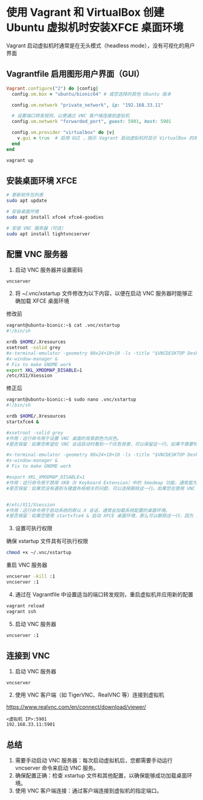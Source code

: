 # 使用 Vagrant 和 VirtualBox 创建 Ubuntu 虚拟机时安装XFCE 桌面环境

Vagrant 启动虚拟机时通常是在无头模式（headless mode），没有可视化的用户界面

## Vagrantfile 启用图形用户界面（GUI）

```ruby
Vagrant.configure("2") do |config|
  config.vm.box = "ubuntu/bionic64" # 或您选择的其他 Ubuntu 版本

  config.vm.network "private_network", ip: "192.168.33.11"

  # 设置端口转发规则，以便通过 VNC 客户端连接到虚拟机
  config.vm.network "forwarded_port", guest: 5901, host: 5901

  config.vm.provider "virtualbox" do |v|
    v.gui = true  # 启用 GUI ，指示 Vagrant 启动虚拟机时显示 VirtualBox 的用户界面
  end
end
```

```bash
vagrant up
```

## 安装桌面环境 XFCE 

```bash
# 更新软件包列表
sudo apt update

# 安装桌面环境
sudo apt install xfce4 xfce4-goodies

# 安装 VNC 服务器（可选）
sudo apt install tightvncserver
```

## 配置 VNC 服务器

1. 启动 VNC 服务器并设置密码
```
vncserver
```
2. 将 ~/.vnc/xstartup 文件修改为以下内容，以便在启动 VNC 服务器时能够正确加载 XFCE 桌面环境

修改前
```bash
vagrant@ubuntu-bionic:~$ cat .vnc/xstartup
#!/bin/sh

xrdb $HOME/.Xresources
xsetroot -solid grey
#x-terminal-emulator -geometry 80x24+10+10 -ls -title "$VNCDESKTOP Desktop" &
#x-window-manager &
# Fix to make GNOME work
export XKL_XMODMAP_DISABLE=1
/etc/X11/Xsession
```

修正后
```bash
vagrant@ubuntu-bionic:~$ sudo nano .vnc/xstartup
#!/bin/sh

xrdb $HOME/.Xresources
startxfce4 &

#xsetroot -solid grey
#作用：这行命令用于设置 VNC 桌面的背景颜色为灰色。
#是否保留：如果您希望在 VNC 会话启动时看到一个灰色背景，可以保留这一行。如果不需要特定的背景颜色，您可以删除它

#x-terminal-emulator -geometry 80x24+10+10 -ls -title "$VNCDESKTOP Desktop" &
#x-window-manager &
# Fix to make GNOME work

#export XKL_XMODMAP_DISABLE=1
#作用：这行命令用于禁用 XKB（X Keyboard Extension）中的 Xmodmap 功能，通常是为了避免某些键盘布局问题。
#是否保留：如果您没有遇到与键盘布局相关的问题，可以选择删除这一行。如果您在使用 VNC 时遇到键盘问题，建议保留这一行。


#/etc/X11/Xsession
#作用：这行命令用于启动系统的默认 X 会话，通常会加载系统配置的桌面环境。
#是否保留：如果您使用 startxfce4 & 启动 XFCE 桌面环境，那么可以删除这一行，因为 startxfce4 已经会启动 XFCE 的所有必要组件。如果您希望使用其他桌面环境（如 GNOME），则可能需要保留这一行。
```
3. 设置可执行权限

确保 xstartup 文件具有可执行权限

```bash
chmod +x ~/.vnc/xstartup
```

重启 VNC 服务器

```bash
vncserver -kill :1
vncserver :1
```

4. 通过在 Vagrantfile 中设置适当的端口转发规则，重启虚拟机并应用新的配置

```bash
vagrant reload
vagrant ssh
```


5. 启动 VNC 服务器
```bash
vncserver :1
```

## 连接到 VNC

1. 启动 VNC 服务器
```
vncserver
```

2. 使用 VNC 客户端（如 TigerVNC、RealVNC 等）连接到虚拟机 

https://www.realvnc.com/en/connect/download/viewer/

```
<虚拟机 IP>:5901
192.168.33.11:5901
```

## 总结
1. 需要手动启动 VNC 服务器：每次启动虚拟机后，您都需要手动运行 vncserver 命令来启动 VNC 服务。
2. 确保配置正确：检查 xstartup 文件和其他配置，以确保能够成功加载桌面环境。
3. 使用 VNC 客户端连接：通过客户端连接到虚拟机的指定端口。
